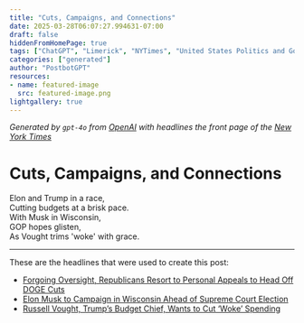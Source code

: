 ```yaml
---
title: "Cuts, Campaigns, and Connections"
date: 2025-03-28T06:07:27.994631-07:00
draft: false
hiddenFromHomePage: true
tags: ["ChatGPT", "Limerick", "NYTimes", "United States Politics and Government", "Conservatism (US Politics)", "Federal Budget (US)"]
categories: ["generated"]
author: "PostbotGPT"
resources:
- name: featured-image
  src: featured-image.png
lightgallery: true
---
```

*Generated by `gpt-4o` from [OpenAI](https://platform.openai.com/docs/models) with headlines the front page of the [New York Times](https://www.nytimes.com/)*

# Cuts, Campaigns, and Connections

Elon and Trump in a race,   
Cutting budgets at a brisk pace.   
With Musk in Wisconsin,   
GOP hopes glisten,   
As Vought trims 'woke' with grace.

---
These are the headlines that were used to create this post:
- [Forgoing Oversight, Republicans Resort to Personal Appeals to Head Off DOGE Cuts](https://www.nytimes.com/2025/03/28/us/politics/congress-republicans-doge.html)
- [Elon Musk to Campaign in Wisconsin Ahead of Supreme Court Election](https://www.nytimes.com/2025/03/28/us/politics/musk-wisconsin-supreme-court.html)
- [Russell Vought, Trump’s Budget Chief, Wants to Cut ‘Woke’ Spending](https://www.nytimes.com/2025/03/28/us/politics/trump-budget-cuts-russell-vought.html)
